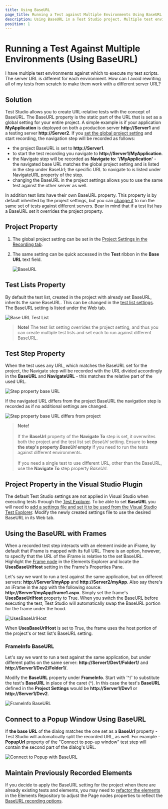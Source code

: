 ```yaml
---
title: Using BaseURL
page_title: Running a Test against Multiple Environments Using BaseURL
description: Using BaseURL in a Test Studio project. Multiple test environments in which to execute test scripts. The server URL is different for each environment. How can I avoid rewriting all of my tests from scratch to make them work with a different server URL? Run the same tests against the different staging environments.
position: 1
---
```

# Running a Test Against Multiple Environments (Using BaseURL) #

I have multiple test environments against which to execute my test scripts. The server URL is different for each environment. How can I avoid rewriting all of my tests from scratch to make them work with a different server URL?

## Solution ##

Test Studio allows you to create URL-relative tests with the concept of BaseURL. The BaseURL property is the static part of the URL that is set as a global setting for your entire project. A simple example is if your application **MyApplication** is deployed on both a production server **http://Server1** and a testing server **http://Server2**. If you <a href="#project-property">set the global project setting</a> and start recording, the navigation step will be recorded as follows:

- the project BaseURL is set to **http://Server1**.
- to start the test recording you navigate to **http://Server1/MyApplication**.
- the Navigate step will be recorded as **Navigate to: '/MyApplication'** - the navigated base URL matches the global project setting and is listed in the step under BaseUrl; the specific URL to navigate to is listed under NavigateURL property of the step.
- changing the BaseURL in the project settings allows you to use the same test against the other server as well.

In addition test lists have their own BaseURL property. This property is by default inherited by the project settings, but you can <a href="#test-lists-property">change it</a> to run the same set of tests against different servers. Bear in mind that if a test list has a BaseURL set it overrides the project property.

## Project Property ##

1. The global project setting can be set in the <a href="/features/project-settings/recording-options" target="_blank">Project Settings in the Recording tab</a>.
1. The same setting can be quick accessed in the **Test** ribbon in the **Base URL** text field.

    ![BaseURL][1]

## Test Lists Property ##

By default the test list, created in the project with already set BaseURL, inherits the same BaseURL. This can be changed in the <a href="/general-information/test-execution/test-list-settings" target="_blank">test list settings</a>. The BaseURL setting is listed under the Web tab.

![Base URL Test List][2]

> __Note!__ The test list setting overrides the project setting, and thus you can create multiple test lists and set each to run against different BaseURL.

## Test Step Property ##

When the test uses any URL, which matches the BaseURL set for the project, the Navigate step will be recorded with the URL divided accordingly in the __BaseURL__ and __NavigateURL__ - this matches the relative part of the used URL.

![Step property base URL][3]

If the navigated URL differs from the project BaseURL the navigation step is recorded as if no additional settings are changed.

![Step property base URL differs from project][4]

> __Note!__
><br>
><br>
> If the __BaseUrl__ property of the __Navigate To__ step is set, it overwrites both the project and the test list set _BaseUrl_ setting. Ensure to __keep the step's property _BaseUrl_ empty__ if you need to run the tests against different environments.
><br>
><br>
> If you need a single test to use different URL, other than the BaseURL, use the __Navigate To__ step property _BaseUrl_.

## Project Property in the Visual Studio Plugin ##

The default Test Studio settings are not applied in Visual Studio when executing tests through the <a href="/general-information/test-execution/vs-2012-test-explorers" target="_blank">Test Explorer</a>. To be able to set __BaseURL__ you will need to <a href="/knowledge-base/visual-studio-kb/test-explorer-settings" target="_blank">add a settings file and set it to be used from the Visual Studio Test Explorer</a>. Modify the newly created settings file to use the desired BaseURL in its Web tab.

## Using the BaseURL with Frames ##

When a recorded test step interacts with an element inside an iFrame, by default that iFrame is mapped with its full URL. There is an option, however, to specify that the URL of the iFrame is relative to the set BaseURL. Highlight the <a href="/general-information/test-recording/frames" target="_blank">Frame node</a> in the Elements Explorer and locate the **UsesBaseUrlHost** setting in the Frame's Properties Pane.

Let's say we want to run a test against the same application, but on different servers: **http://Server1/myApp** and **http://Server2/myApp**. Also say there's an iFrame in the app with the following source: **http://Server1/myApp/frame1.aspx**. Simply set the frame's **UsesBaseUrlHost** property to True. When you switch the BaseURL before executing the test, Test Studio will automatically swap the BaseURL portion for the frame under the hood.

![UsesBaseUrlHost][5]

When **UsesBaseUrlHost** is set to True, the frame uses the host portion of the project's or test list's BaseURL setting.

### FrameInfo BaseURL ###

Let's say we want to run a test against the same application, but under different paths on the same server: **http://Server1/Dev1/Folder1/** and **http://Server1/Dev2/Folder1/**.

Modify the **BaseURL** property under **FrameInfo**. Start with '^/' to substitute the test's **BaseURL** in place of the caret (^). In this case the test's **BaseURL** defined in the **Project Settings** would be **http://Server1/Dev1** or **http://Server1/Dev2**.

![FrameInfo BaseURL][6]

## Connect to a Popup Window Using BaseURL ##

If **the base URL** of the dialog matches the one set as a **BaseUrl** property - Test Studio will automatically split the recorded URL, as well. For example - **PopupUrl** property of the "Connect to pop-up window" test step will contain the second part of the dialog's URL.

![Connect to Popup with BaseURL][7]

## Maintain Previously Recorded Elements ##

If you decide to apply the BaseURL setting for the project when there are already existing tests and elements, you may need to <a href="/knowledge-base/project-configuration-kb/merge-page-nodes" target="_blank">refactor the elements</a> in the Elements Repository to adjust the Page nodes properties to reflect the <a href="/features/project-settings/recording-options#elements-page-compare-mode" target="_blank">BaseURL recording options</a>.

[1]: /img/knowledge-base/test-execution-kb/base-url/fig1.png
[2]: /img/knowledge-base/test-execution-kb/base-url/fig2.png
[3]: /img/knowledge-base/test-execution-kb/base-url/fig3.png
[4]: /img/knowledge-base/test-execution-kb/base-url/fig4.png
[5]: /img/knowledge-base/test-execution-kb/base-url/fig5.png
[6]: /img/knowledge-base/test-execution-kb/base-url/fig6.png
[7]: /img/knowledge-base/test-execution-kb/base-url/fig7.png